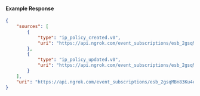 <!-- Code generated for API Clients. DO NOT EDIT. -->

#### Example Response

```json
{
	"sources": [
		{
			"type": "ip_policy_created.v0",
			"uri": "https://api.ngrok.com/event_subscriptions/esb_2gsqMBn83Ku4eGauV9C7lq4sJ0z/sources/ip_policy_created.v0"
		},
		{
			"type": "ip_policy_updated.v0",
			"uri": "https://api.ngrok.com/event_subscriptions/esb_2gsqMBn83Ku4eGauV9C7lq4sJ0z/sources/ip_policy_updated.v0"
		}
	],
	"uri": "https://api.ngrok.com/event_subscriptions/esb_2gsqMBn83Ku4eGauV9C7lq4sJ0z/sources"
}
```
